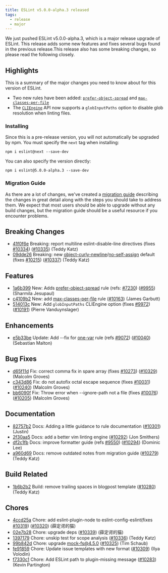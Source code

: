 ```yaml
---
title: ESLint v5.0.0-alpha.3 released
tags:
  - release
  - major
---
```


We just pushed ESLint v5.0.0-alpha.3, which is a major release upgrade of ESLint. This release adds some new features and fixes several bugs found in the previous release.This release also has some breaking changes, so please read the following closely.

## Highlights

This is a summary of the major changes you need to know about for this version of ESLint.

* Two new rules have been added: [`prefer-object-spread`](/docs/5.0.0/rules/prefer-object-spread) and [`max-classes-per-file`](/docs/5.0.0/rules/max-classes-per-file)
* The [`CLIEngine`](https://eslint.org/docs/5.0.0/developer-guide/nodejs-api#cliengine) API now supports a `globInputPaths` option to disable glob resolution when linting files.

### Installing

Since this is a pre-release version, you will not automatically be upgraded by npm. You must specify the `next` tag when installing:

```
npm i eslint@next --save-dev
```

You can also specify the version directly:

```
npm i eslint@5.0.0-alpha.3 --save-dev
```

### Migration Guide

As there are a lot of changes, we've created a [migration guide](/docs/5.0.0/user-guide/migrating-to-5.0.0) describing the changes in great detail along with the steps you should take to address them. We expect that most users should be able to upgrade without any build changes, but the migration guide should be a useful resource if you encounter problems.

## Breaking Changes


* [41f0f6e](https://github.com/eslint/eslint/commit/41f0f6e) Breaking: report multiline eslint-disable-line directives (fixes [#10334](https://github.com/eslint/eslint/issues/10334)) ([#10335](https://github.com/eslint/eslint/issues/10335)) (Teddy Katz)
* [09dde26](https://github.com/eslint/eslint/commit/09dde26) Breaking: new [object-curly-newline](/docs/rules/object-curly-newline)/[no-self-assign](/docs/rules/no-self-assign) default (fixes [#10215](https://github.com/eslint/eslint/issues/10215)) ([#10337](https://github.com/eslint/eslint/issues/10337)) (Teddy Katz)




## Features


* [1a6b399](https://github.com/eslint/eslint/commit/1a6b399) New: Adds [prefer-object-spread](/docs/5.0.0/rules/prefer-object-spread) rule (refs: [#7230](https://github.com/eslint/eslint/issues/7230)) ([#9955](https://github.com/eslint/eslint/issues/9955)) (Sharmila Jesupaul)
* [c4109b2](https://github.com/eslint/eslint/commit/c4109b2) New: add [max-classes-per-file](/docs/5.0.0/rules/max-classes-per-file) rule ([#10163](https://github.com/eslint/eslint/issues/10163)) (James Garbutt)
* [514013c](https://github.com/eslint/eslint/commit/514013c) New: Add `globInputPaths` CLIEngine option (fixes [#9972](https://github.com/eslint/eslint/issues/9972)) ([#10191](https://github.com/eslint/eslint/issues/10191)) (Pierre Vanduynslager)




## Enhancements


* [e5b33be](https://github.com/eslint/eslint/commit/e5b33be) Update: Add --fix for [one-var](/docs/rules/one-var) rule (refs [#9072](https://github.com/eslint/eslint/issues/9072)) ([#10040](https://github.com/eslint/eslint/issues/10040)) (Sebastian Malton)




## Bug Fixes


* [d65f11d](https://github.com/eslint/eslint/commit/d65f11d) Fix: correct comma fix in spare array (fixes [#10273](https://github.com/eslint/eslint/issues/10273)) ([#10329](https://github.com/eslint/eslint/issues/10329)) (Malcolm Groves)
* [c343d86](https://github.com/eslint/eslint/commit/c343d86) Fix: do not autofix octal escape sequence (fixes [#10031](https://github.com/eslint/eslint/issues/10031)) ([#10240](https://github.com/eslint/eslint/issues/10240)) (Malcolm Groves)
* [bb6090f](https://github.com/eslint/eslint/commit/bb6090f) Fix: Throw error when --ignore-path not a file (fixes [#10076](https://github.com/eslint/eslint/issues/10076)) ([#10205](https://github.com/eslint/eslint/issues/10205)) (Malcolm Groves)




## Documentation


* [82757b2](https://github.com/eslint/eslint/commit/82757b2) Docs: Adding a little guidance to rule documentation ([#10301](https://github.com/eslint/eslint/issues/10301)) (Justin)
* [2f30aa5](https://github.com/eslint/eslint/commit/2f30aa5) Docs: add a better vim linting engine ([#10292](https://github.com/eslint/eslint/issues/10292)) (Jon Smithers)
* [df2c1fb](https://github.com/eslint/eslint/commit/df2c1fb) Docs: improve formatter guide (refs [#9550](https://github.com/eslint/eslint/issues/9550)) ([#10294](https://github.com/eslint/eslint/issues/10294)) (Dominic Lee)
* [a960d69](https://github.com/eslint/eslint/commit/a960d69) Docs: remove outdated notes from migration guide ([#10279](https://github.com/eslint/eslint/issues/10279)) (Teddy Katz)






## Build Related


* [1b6b2b2](https://github.com/eslint/eslint/commit/1b6b2b2) Build: remove trailing spaces in blogpost template ([#10280](https://github.com/eslint/eslint/issues/10280)) (Teddy Katz)




## Chores


* [4ccd25a](https://github.com/eslint/eslint/commit/4ccd25a) Chore: add eslint-plugin-node to eslint-config-eslint(fixes [#10319](https://github.com/eslint/eslint/issues/10319)) ([#10320](https://github.com/eslint/eslint/issues/10320)) (薛定谔的猫)
* [02e7b28](https://github.com/eslint/eslint/commit/02e7b28) Chore: upgrade deps ([#10339](https://github.com/eslint/eslint/issues/10339)) (薛定谔的猫)
* [1397179](https://github.com/eslint/eslint/commit/1397179) Chore: unskip test for scope analysis ([#10336](https://github.com/eslint/eslint/issues/10336)) (Teddy Katz)
* [99b842d](https://github.com/eslint/eslint/commit/99b842d) Chore: upgrade mock-fs@4.5.0 ([#10325](https://github.com/eslint/eslint/issues/10325)) (Tim Schaub)
* [fe91859](https://github.com/eslint/eslint/commit/fe91859) Chore: Update issue templates with new format ([#10309](https://github.com/eslint/eslint/issues/10309)) (Ilya Volodin)
* [f7330c1](https://github.com/eslint/eslint/commit/f7330c1) Chore: Add ESLint path to plugin-missing message ([#10283](https://github.com/eslint/eslint/issues/10283)) (Kevin Partington)
